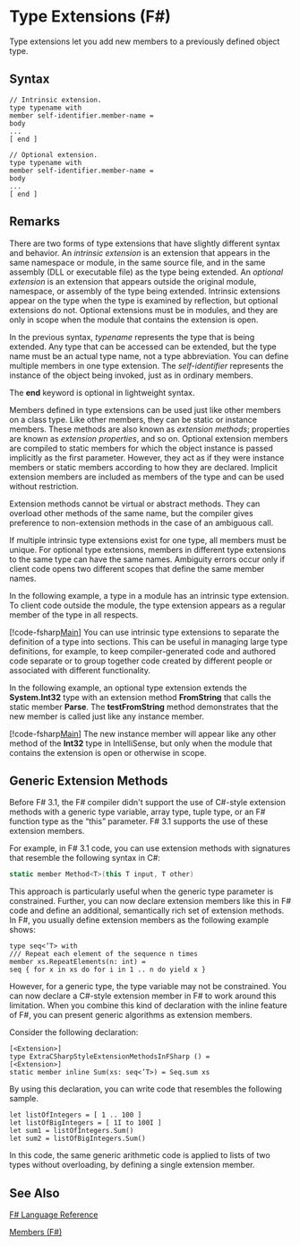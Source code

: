 # Type Extensions (F#)

Type extensions let you add new members to a previously defined object type.


## Syntax

```
// Intrinsic extension.
type typename with
member self-identifier.member-name =
body
...
[ end ]

// Optional extension.
type typename with
member self-identifier.member-name =
body
...
[ end ]
```

## Remarks
There are two forms of type extensions that have slightly different syntax and behavior. An *intrinsic extension* is an extension that appears in the same namespace or module, in the same source file, and in the same assembly (DLL or executable file) as the type being extended. An *optional extension* is an extension that appears outside the original module, namespace, or assembly of the type being extended. Intrinsic extensions appear on the type when the type is examined by reflection, but optional extensions do not. Optional extensions must be in modules, and they are only in scope when the module that contains the extension is open.

In the previous syntax, *typename* represents the type that is being extended. Any type that can be accessed can be extended, but the type name must be an actual type name, not a type abbreviation. You can define multiple members in one type extension. The *self-identifier* represents the instance of the object being invoked, just as in ordinary members.

The **end** keyword is optional in lightweight syntax.

Members defined in type extensions can be used just like other members on a class type. Like other members, they can be static or instance members. These methods are also known as *extension methods*; properties are known as *extension properties*, and so on. Optional extension members are compiled to static members for which the object instance is passed implicitly as the first parameter. However, they act as if they were instance members or static members according to how they are declared. Implicit extension members are included as members of the type and can be used without restriction.

Extension methods cannot be virtual or abstract methods. They can overload other methods of the same name, but the compiler gives preference to non-extension methods in the case of an ambiguous call.

If multiple intrinsic type extensions exist for one type, all members must be unique. For optional type extensions, members in different type extensions to the same type can have the same names. Ambiguity errors occur only if client code opens two different scopes that define the same member names.

In the following example, a type in a module has an intrinsic type extension. To client code outside the module, the type extension appears as a regular member of the type in all respects.

[!code-fsharp[Main](snippets/fslangref2/snippet3701.fs)]
    You can use intrinsic type extensions to separate the definition of a type into sections. This can be useful in managing large type definitions, for example, to keep compiler-generated code and authored code separate or to group together code created by different people or associated with different functionality.

In the following example, an optional type extension extends the **System.Int32** type with an extension method **FromString** that calls the static member **Parse**. The **testFromString** method demonstrates that the new member is called just like any instance member.

[!code-fsharp[Main](snippets/fslangref2/snippet3702.fs)]
    The new instance member will appear like any other method of the **Int32** type in IntelliSense, but only when the module that contains the extension is open or otherwise in scope.


## Generic Extension Methods
Before F# 3.1, the F# compiler didn't support the use of C#-style extension methods with a generic type variable, array type, tuple type, or an F# function type as the “this” parameter. F# 3.1 supports the use of these extension members.

For example, in F# 3.1 code, you can use extension methods with signatures that resemble the following syntax in C#:


```c#
static member Method<T>(this T input, T other)
```
This approach is particularly useful when the generic type parameter is constrained. Further, you can now declare extension members like this in F# code and define an additional, semantically rich set of extension methods. In F#, you usually define extension members as the following example shows:


```f#
type seq<’T> with
/// Repeat each element of the sequence n times
member xs.RepeatElements(n: int) =
seq { for x in xs do for i in 1 .. n do yield x }
```
However, for a generic type, the type variable may not be constrained. You can now declare a C#-style extension member in F# to work around this limitation. When you combine this kind of declaration with the inline feature of F#, you can present generic algorithms as extension members.

Consider the following declaration:


```f#
[<Extension>]
type ExtraCSharpStyleExtensionMethodsInFSharp () =
[<Extension>]
static member inline Sum(xs: seq<’T>) = Seq.sum xs
```
By using this declaration, you can write code that resembles the following sample.


```f#
let listOfIntegers = [ 1 .. 100 ]
let listOfBigIntegers = [ 1I to 100I ]
let sum1 = listOfIntegers.Sum()
let sum2 = listOfBigIntegers.Sum()
```
In this code, the same generic arithmetic code is applied to lists of two types without overloading, by defining a single extension member.


## See Also
[F&#35; Language Reference](FSharp+Language+Reference.md)

[Members &#40;F&#35;&#41;](Members+%28FSharp%29.md)

